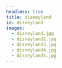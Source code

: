 ```yaml
---
headless: true
title: disneyland
id: disneyland
images:
  - disneyland.jpg
  - disneyland2.jpg
  - disneyland3.jpg
  - disneyland4.jpg
  - disneyland5.jpg
---
```

